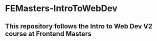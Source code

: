 # FEMasters-IntroToWebDev

## This repository follows the Intro to Web Dev V2 course at Frontend Masters
